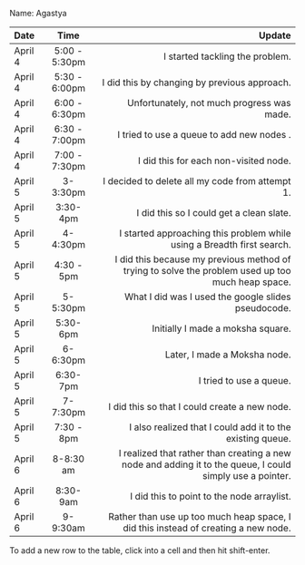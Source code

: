Name: Agastya

| Date    |      Time      |                                                                                                    Update |
|:--------|:--------------:|----------------------------------------------------------------------------------------------------------:|
| April 4 | 5:00 - 5:30pm  |                                                                           I started tackling the problem. |
| April 4 | 5:30 - 6:00pm  |                                                              I did this by changing by previous approach. |
| April 4 | 6:00 - 6:30pm  |                                                                Unfortunately, not much progress was made. |
| April 4 | 6:30 - 7:00pm  |                                                                 I tried to use a queue to add new nodes . |
| April 4 | 7:00  - 7:30pm |                                                                     I did this for each non-visited node. |
| April 5 |    3-3:30pm    |                                                           I decided to delete all my code from attempt 1. |
| April 5 |    3:30-4pm    |                                                                  I did this so I could get a clean slate. |
| April 5 |    4-4:30pm    |                                    I started approaching this problem while using a Breadth first search. |
| April 5 |   4:30 - 5pm   |         I did this because my previous method of trying to solve the problem used up too much heap space. |
| April 5 |    5-5:30pm    |                                                       What I did was I used the google slides pseudocode. |
| April 5 |    5:30-6pm    |                                                                         Initially I made a moksha square. |
| April 5 |    6-6:30pm    |                                                                              Later, I made a Moksha node. |
| April 5 |    6:30-7pm    |                                                                                   I tried to use a queue. |
| April 5 |    7-7:30pm    |                                                             I did this so that I could create a new node. |
| April 5 |   7:30 - 8pm   |                                                I also realized that I could add it to the existing queue. |
| April 6 |   8-8:30 am    | I realized that rather than creating a new node and adding it to the queue, I could simply use a pointer. |
| April 6 |    8:30-9am    |    I did this to point to the node arraylist.                                                                                                       |
| April 6 |    9-9:30am    |     Rather than use up too much heap space, I did this instead of creating a new node.                                                                                                      |


To add a new row to the table, click into a cell and then hit shift-enter.